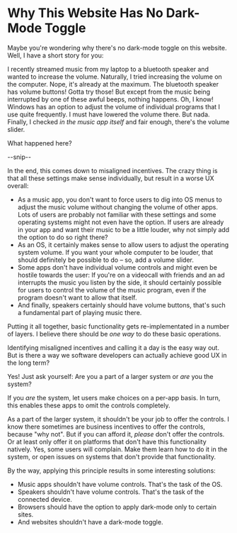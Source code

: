 # Why This Website Has No Dark-Mode Toggle

Maybe you're wondering why there's no dark-mode toggle on this website.
Well, I have a short story for you:

I recently streamed music from my laptop to a bluetooth speaker and wanted to increase the volume.
Naturally, I tried increasing the volume on the computer. Nope, it's already at the maximum.
The bluetooth speaker has volume buttons! Gotta try those! But except from the music being interrupted by one of these awful beeps, nothing happens.
Oh, I know! Windows has an option to adjust the volume of individual programs that I use quite frequently.
I must have lowered the volume there. But nada.
Finally, I checked *in the music app itself* and fair enough, there's the volume slider.

What happened here?

--snip--

In the end, this comes down to misaligned incentives.
The crazy thing is that all these settings make sense individually, but result in a worse UX overall:

* As a music app, you don't want to force users to dig into OS menus to adjust the music volume without changing the volume of other apps.
  Lots of users are probably not familiar with these settings and some operating systems might not even have the option.
  If users are already in your app and want their music to be a little louder, why not simply add the option to do so right there?
* As an OS, it certainly makes sense to allow users to adjust the operating system volume.
  If you want your whole computer to be louder, that should definitely be possible to do – so, add a volume slider.
* Some apps don't have individual volume controls and might even be hostile towards the user: If you're on a videocall with friends and an ad interrupts the music you listen by the side, it should certainly possible for users to control the volume of the music program, even if the program doesn't want to allow that itself.
* And finally, speakers certainly should have volume buttons, that's such a fundamental part of playing music there.

Putting it all together, basic functionality gets re-implementated in a number of layers.
I believe there should be *one way* to do these basic operations.

Identifying misaligned incentives and calling it a day is the easy way out.
But is there a way we software developers can actually achieve good UX in the long term?

Yes!
Just ask yourself: Are you a part of a larger system or *are* you the system?

If you *are* the system, let users make choices on a per-app basis.
In turn, this enables these apps to omit the controls completely.

As a part of the larger system, it shouldn't be your job to offer the controls.
I know there sometimes are business incentives to offer the controls, because "why not".
But if you can afford it, *please* don't offer the controls.
Or at least only offer it on platforms that don't have this functionality natively.
Yes, some users will complain. Make them learn how to do it in the system, or open issues on systems that don't provide that functionality.

By the way, applying this principle results in some interesting solutions:

* Music apps shouldn't have volume controls. That's the task of the OS.
* Speakers shouldn't have volume controls. That's the task of the connected device.
* Browsers should have the option to apply dark-mode only to certain sites.
* And websites shouldn't have a dark-mode toggle.
